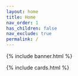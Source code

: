 ```yaml
---
layout: home
title: Home
nav_order: 1
has_children: false
nav_exclude: true
permalink: /
---
```




{% include banner.html %}

{% include cards.html %}
